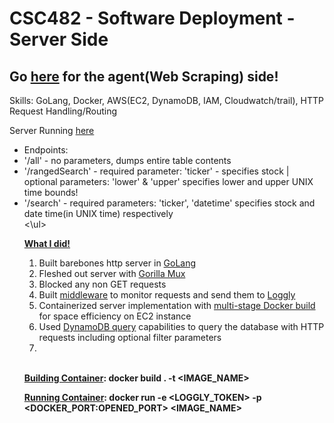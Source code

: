 # CSC482 - Software Deployment - Server Side
## Go [here](https://github.com/hjrose29/agent-hrose3) for the agent(Web Scraping) side!

Skills: GoLang, Docker, AWS(EC2, DynamoDB, IAM, Cloudwatch/trail), HTTP Request Handling/Routing

Server Running [here](http://54.80.1.23:37000/hrose3/status)
<ul>
<li>Endpoints:</li>
<li>'/all' - no parameters, dumps entire table contents</li>
<li>'/rangedSearch' - required parameter: 'ticker' - specifies stock | optional parameters: 'lower' & 'upper' specifies lower and upper UNIX time bounds!</li>
<li>'/search' - required parameters: 'ticker', 'datetime' specifies stock and date time(in UNIX time) respectively</li>
<\ul>


<b><ins>What I did!</ins></b>

<ol>
<li>Built barebones http server in <ins>GoLang</ins></li>
<li>Fleshed out server with <ins>Gorilla Mux</ins Library </li>
<li>Blocked any non GET requests</li>
<li>Built <ins>middleware</ins> to monitor requests and send them to <ins>Loggly</ins></li>
<li>Containerized server implementation with <ins>multi-stage Docker build</ins> for space efficiency on EC2 instance</li>
<li>Used <ins>DynamoDB query</ins> capabilities to query the database with HTTP requests including optional filter parameters</li>
<li></li>
</ol>

<br>

<b><ins>Building Container</ins>:<b>
docker build . -t <IMAGE_NAME>

<b><ins>Running Container</ins>:<b>
docker run -e <LOGGLY_TOKEN> -p <DOCKER_PORT:OPENED_PORT> <IMAGE_NAME>
